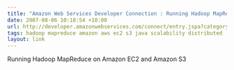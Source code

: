 ```yaml
---
title: "Amazon Web Services Developer Connection : Running Hadoop MapReduce on Amazon EC2 and Amazon S3"
date: 2007-08-06 10:18:54 +10:00
url: http://developer.amazonwebservices.com/connect/entry.jspa?categoryID=112&externalID=873
tags: hadoop mapreduce amazon aws ec2 s3 java scalability distributed
layout: link
---
```

Running Hadoop MapReduce on Amazon EC2 and Amazon S3
